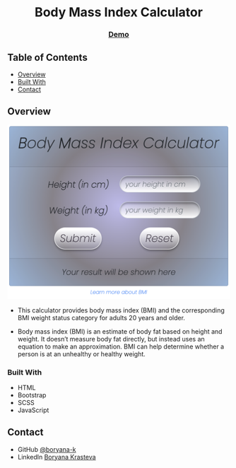 <h1 align="center"><b>B</b>ody <b>M</b>ass <b>I</b>ndex Calculator</h1>

<div align="center">
  <h3>
    <a href="https://boryana-k.github.io/bmi-calculator/">
      Demo
    </a>
  </h3>
</div>

<!-- TABLE OF CONTENTS -->

## Table of Contents

- [Overview](#overview)
- [Built With](#built-with)
- [Contact](#contact)

<!-- OVERVIEW -->

## Overview

![screenshot](/bmi-screenshot.png)

- This calculator provides body mass index (BMI) and the corresponding BMI weight status category for adults 20 years and older. 


- Body mass index (BMI) is an estimate of body fat based on height and weight. It doesn’t measure body fat directly, but instead uses an equation to make an approximation. BMI can help determine whether a person is at an unhealthy or healthy weight. 


### Built With

- HTML
- Bootstrap
- SCSS
- JavaScript

## Contact

- GitHub [@boryana-k](https://github.com/boryana-k)
- LinkedIn [Boryana Krasteva](https://www.linkedin.com/in/boryana-krysteva/)